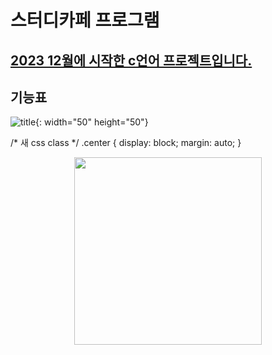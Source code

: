 # 스터디카페 프로그램
<u>2023 12월에 시작한 c언어 프로젝트입니다.</u> 
-----------------------------------------
## 기능표
![title](https://github.com/jwgarde/semona---project/assets/113418319/59b678c0-05f8-4284-a86d-dfad1e87fdd0){: width="50" height="50"}

/* 새 css class */
.center {
  display: block;
  margin: auto;
}
<center><img src="https://github.com/jwgarde/semona---project/assets/113418319/59b678c0-05f8-4284-a86d-dfad1e87fdd0" width="300" height="300"></center>
